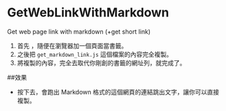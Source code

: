 # GetWebLinkWithMarkdown
Get web page link with markdown (+get short link)

1. 首先 ，隨便在瀏覽器加一個頁面當書籤。
2. 之後把 ``get_markdown_link.js`` 這個檔案的內容完全複製。
3. 將複製的內容，完全去取代你剛創的書籤的網址列，就完成了。

##效果
- 按下去，會跑出 Markdown 格式的這個網頁的連結跳出文字，讓你可以直接複製。

